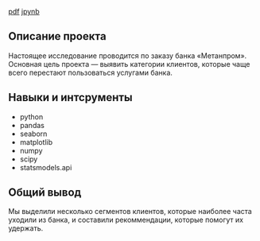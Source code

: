 [pdf](https://github.com/Touranna/portfolio/blob/main/%D0%91%D0%B0%D0%BD%D0%BA%D0%B8%20-%20%D0%B0%D0%BD%D0%B0%D0%BB%D0%B8%D0%B7%20%20%D0%BE%D1%82%D1%82%D0%BE%D0%BA%D0%B0/%D0%90%D0%BD%D0%B0%D0%BB%D0%B8%D0%B7%20%D0%BE%D1%82%D1%82%D0%BE%D0%BA%D0%B0.pdf "Я ссылка")           [jpynb](https://github.com/Touranna/portfolio/blob/main/%D0%91%D0%B0%D0%BD%D0%BA%D0%B8%20-%20%D0%B0%D0%BD%D0%B0%D0%BB%D0%B8%D0%B7%20%20%D0%BE%D1%82%D1%82%D0%BE%D0%BA%D0%B0/%D0%B1%D0%B0%D0%BD%D0%BA%D0%B8__a%D0%BD%D0%B0%D0%BB%D0%B8%D0%B7_%D0%BE%D1%82%D1%82%D0%BE%D0%BA%D0%B0_%D0%BA%D0%BB%D0%B8%D0%B5%D0%BD%D1%82%D0%BE%D0%B2.ipynb)


## Описание проекта

Настоящее исследование проводится по заказу банка «Метанпром». Основная цель проекта — выявить категории клиентов, которые чаще всего перестают пользоваться услугами банка.

## Навыки и интсрументы
- python
- pandas 
- seaborn 
- matplotlib
- numpy
- scipy
- statsmodels.api

## Общий вывод

Мы выделили несколько сегментов клиентов, которые наиболее часта уходили из банка, и составили рекоммендации, которые помогут их удержать.
